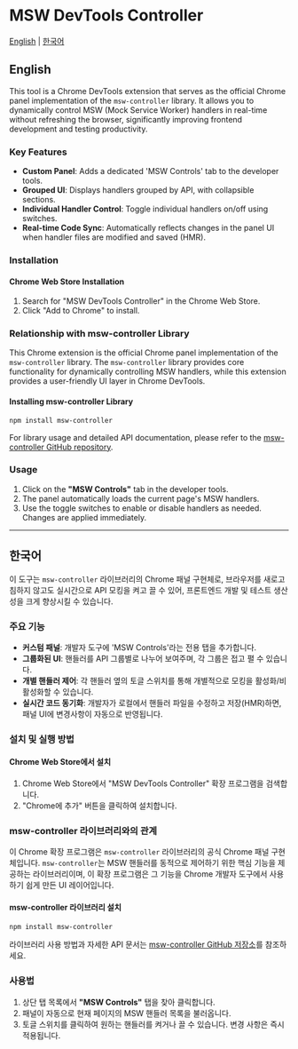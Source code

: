 # MSW DevTools Controller

[English](#english) | [한국어](#korean)

<a id="english"></a>

## English

This tool is a Chrome DevTools extension that serves as the official Chrome panel implementation of the `msw-controller` library. It allows you to dynamically control MSW (Mock Service Worker) handlers in real-time without refreshing the browser, significantly improving frontend development and testing productivity.

### Key Features

- **Custom Panel**: Adds a dedicated 'MSW Controls' tab to the developer tools.
- **Grouped UI**: Displays handlers grouped by API, with collapsible sections.
- **Individual Handler Control**: Toggle individual handlers on/off using switches.
- **Real-time Code Sync**: Automatically reflects changes in the panel UI when handler files are modified and saved (HMR).

### Installation

#### Chrome Web Store Installation

1. Search for "MSW DevTools Controller" in the Chrome Web Store.
2. Click "Add to Chrome" to install.

### Relationship with msw-controller Library

This Chrome extension is the official Chrome panel implementation of the `msw-controller` library. The `msw-controller` library provides core functionality for dynamically controlling MSW handlers, while this extension provides a user-friendly UI layer in Chrome DevTools.

#### Installing msw-controller Library

```bash
npm install msw-controller
```

For library usage and detailed API documentation, please refer to the [msw-controller GitHub repository](https://github.com/your-username/msw-controller).

### Usage

1. Click on the **"MSW Controls"** tab in the developer tools.
2. The panel automatically loads the current page's MSW handlers.
3. Use the toggle switches to enable or disable handlers as needed. Changes are applied immediately.

---

<a id="korean"></a>

## 한국어

이 도구는 `msw-controller` 라이브러리의 Chrome 패널 구현체로, 브라우저를 새로고침하지 않고도 실시간으로 API 모킹을 켜고 끌 수 있어, 프론트엔드 개발 및 테스트 생산성을 크게 향상시킬 수 있습니다.

### 주요 기능

- **커스텀 패널**: 개발자 도구에 'MSW Controls'라는 전용 탭을 추가합니다.
- **그룹화된 UI**: 핸들러를 API 그룹별로 나누어 보여주며, 각 그룹은 접고 펼 수 있습니다.
- **개별 핸들러 제어**: 각 핸들러 옆의 토글 스위치를 통해 개별적으로 모킹을 활성화/비활성화할 수 있습니다.
- **실시간 코드 동기화**: 개발자가 로컬에서 핸들러 파일을 수정하고 저장(HMR)하면, 패널 UI에 변경사항이 자동으로 반영됩니다.

### 설치 및 실행 방법

#### Chrome Web Store에서 설치

1. Chrome Web Store에서 "MSW DevTools Controller" 확장 프로그램을 검색합니다.
2. "Chrome에 추가" 버튼을 클릭하여 설치합니다.

### msw-controller 라이브러리와의 관계

이 Chrome 확장 프로그램은 `msw-controller` 라이브러리의 공식 Chrome 패널 구현체입니다. `msw-controller`는 MSW 핸들러를 동적으로 제어하기 위한 핵심 기능을 제공하는 라이브러리이며, 이 확장 프로그램은 그 기능을 Chrome 개발자 도구에서 사용하기 쉽게 만든 UI 레이어입니다.

#### msw-controller 라이브러리 설치

```bash
npm install msw-controller
```

라이브러리 사용 방법과 자세한 API 문서는 [msw-controller GitHub 저장소](https://github.com/your-username/msw-controller)를 참조하세요.

### 사용법

1. 상단 탭 목록에서 **"MSW Controls"** 탭을 찾아 클릭합니다.
2. 패널이 자동으로 현재 페이지의 MSW 핸들러 목록을 불러옵니다.
3. 토글 스위치를 클릭하여 원하는 핸들러를 켜거나 끌 수 있습니다. 변경 사항은 즉시 적용됩니다.

